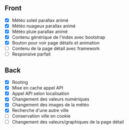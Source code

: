 ## Front
- [x] Météo soleil parallax animé
- [x] Météo nuageux parallax animé
- [x] Météo pluie parallax animé
- [x] Contenu générique de l'index avec bootstrap
- [x] Bouton pour voir page détails et animation
- [ ] Contenu de la page détail avec framework
- [ ] Responsive parfait

## Back
- [x] Rooting
- [x] Mise en cache appel API
- [x] Appel API selon localisation
- [x] Changement des valeurs numériques
- [x] Changement des images de la météo
- [x] Recherche d'une autre ville
- [ ] Conservation ville en cookie
- [ ] Changement des valeurs/graphiques de la page détail